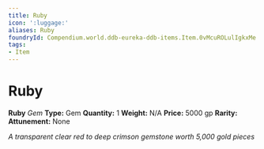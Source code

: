 ```yaml
---
title: Ruby
icon: ':luggage:'
aliases: Ruby
foundryId: Compendium.world.ddb-eureka-ddb-items.Item.0vMcuROLulIgkxMe
tags:
- Item
---
```


# Ruby

**Ruby**
_Gem_
**Type:** Gem
**Quantity:** 1
**Weight:** N/A
**Price:** 5000 gp
**Rarity:** 
**Attunement:** None

*A transparent clear red to deep crimson gemstone worth 5,000 gold pieces*